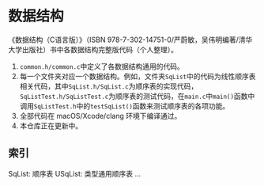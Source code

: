 #  数据结构

《数据结构（C语言版）》（ISBN 978-7-302-14751-0/严蔚敏，吴伟明编著/清华大学出版社）书中各数据结构完整版代码（个人整理）。

1. `common.h/common.c`中定义了各数据结构通用的代码。
2. 每一个文件夹对应一个数据结构。例如，文件夹`SqList`中的代码为线性顺序表相关代码，其中`SqList.h/SqList.c`为顺序表的实现代码，`SqListTest.h/SqListTest.c`为顺序表的测试代码，在`main.c`中`main()`函数中调用`SqListTest.h`中的`testSqList()`函数来测试顺序表的各项功能。
3. 全部代码在 macOS/Xcode/clang 环境下编译通过。
4. 本仓库正在更新中。

## 索引

SqList: 顺序表
USqList: 类型通用顺序表
...


